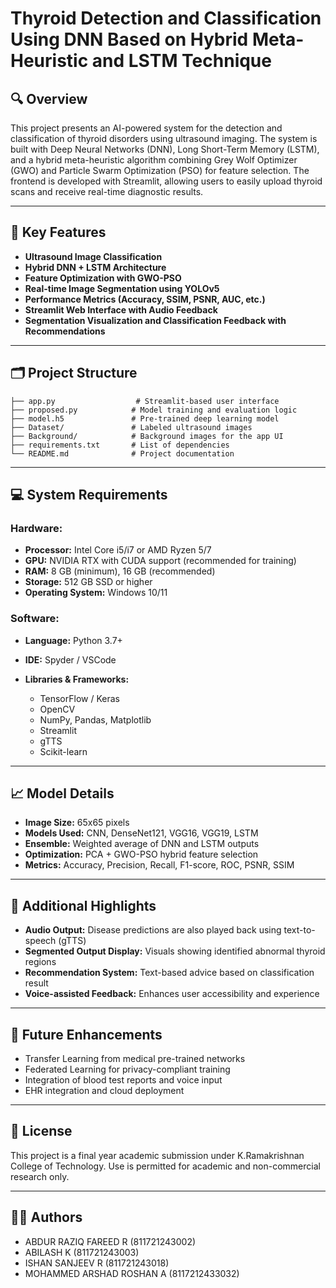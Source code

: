 # Thyroid Detection and Classification Using DNN Based on Hybrid Meta-Heuristic and LSTM Technique

## 🔍 Overview

This project presents an AI-powered system for the detection and classification of thyroid disorders using ultrasound imaging. The system is built with Deep Neural Networks (DNN), Long Short-Term Memory (LSTM), and a hybrid meta-heuristic algorithm combining Grey Wolf Optimizer (GWO) and Particle Swarm Optimization (PSO) for feature selection. The frontend is developed with Streamlit, allowing users to easily upload thyroid scans and receive real-time diagnostic results.

---

## 🧠 Key Features

* **Ultrasound Image Classification**
* **Hybrid DNN + LSTM Architecture**
* **Feature Optimization with GWO-PSO**
* **Real-time Image Segmentation using YOLOv5**
* **Performance Metrics (Accuracy, SSIM, PSNR, AUC, etc.)**
* **Streamlit Web Interface with Audio Feedback**
* **Segmentation Visualization and Classification Feedback with Recommendations**

---

## 🗂️ Project Structure

```
├── app.py                  # Streamlit-based user interface
├── proposed.py            # Model training and evaluation logic
├── model.h5               # Pre-trained deep learning model
├── Dataset/               # Labeled ultrasound images
├── Background/            # Background images for the app UI
├── requirements.txt       # List of dependencies
└── README.md              # Project documentation
```

---

## 💻 System Requirements

### Hardware:

* **Processor:** Intel Core i5/i7 or AMD Ryzen 5/7
* **GPU:** NVIDIA RTX with CUDA support (recommended for training)
* **RAM:** 8 GB (minimum), 16 GB (recommended)
* **Storage:** 512 GB SSD or higher
* **Operating System:** Windows 10/11

### Software:

* **Language:** Python 3.7+
* **IDE:** Spyder / VSCode
* **Libraries & Frameworks:**

  * TensorFlow / Keras
  * OpenCV
  * NumPy, Pandas, Matplotlib
  * Streamlit
  * gTTS
  * Scikit-learn

---

## 📈 Model Details

* **Image Size:** 65x65 pixels
* **Models Used:** CNN, DenseNet121, VGG16, VGG19, LSTM
* **Ensemble:** Weighted average of DNN and LSTM outputs
* **Optimization:** PCA + GWO-PSO hybrid feature selection
* **Metrics:** Accuracy, Precision, Recall, F1-score, ROC, PSNR, SSIM

---

## 🧩 Additional Highlights

* **Audio Output:** Disease predictions are also played back using text-to-speech (gTTS)
* **Segmented Output Display:** Visuals showing identified abnormal thyroid regions
* **Recommendation System:** Text-based advice based on classification result
* **Voice-assisted Feedback:** Enhances user accessibility and experience

---

## 🚀 Future Enhancements

* Transfer Learning from medical pre-trained networks
* Federated Learning for privacy-compliant training
* Integration of blood test reports and voice input
* EHR integration and cloud deployment

---

## 📜 License

This project is a final year academic submission under K.Ramakrishnan College of Technology. Use is permitted for academic and non-commercial research only.

---

## 👩‍💻 Authors

* ABDUR RAZIQ FAREED R (811721243002)
* ABILASH K (811721243003)
* ISHAN SANJEEV R (811721243018)
* MOHAMMED ARSHAD ROSHAN A (8117212433032)
